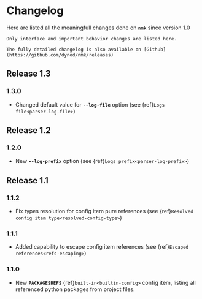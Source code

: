 # Changelog

Here are listed all the meaningfull changes done on **`nmk`** since version 1.0

```{note}
Only interface and important behavior changes are listed here.

The fully detailed changelog is also available on [Github](https://github.com/dynod/nmk/releases)
```

## Release 1.3

### 1.3.0

* Changed default value for **`--log-file`** option (see {ref}`Logs file<parser-log-file>`)

## Release 1.2

### 1.2.0

* New **`--log-prefix`** option (see {ref}`Logs prefix<parser-log-prefix>`)

## Release 1.1

### 1.1.2

* Fix types resolution for config item pure references (see {ref}`Resolved config item type<resolved-config-type>`)

### 1.1.1

* Added capability to escape config item references (see {ref}`Escaped references<refs-escaping>`)

### 1.1.0

* New **`PACKAGESREFS`** {ref}`built-in<builtin-config>` config item, listing all referenced python packages from project files.